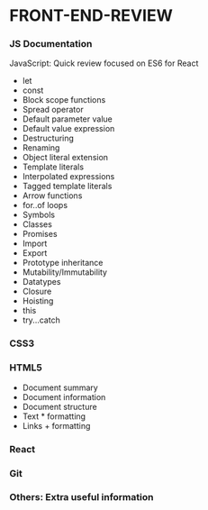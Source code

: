 # FRONT-END-REVIEW

### JS Documentation
JavaScript: Quick review focused on ES6 for React
* let
* const
* Block scope functions
* Spread operator
* Default parameter value
* Default value expression
* Destructuring
* Renaming
* Object literal extension
* Template literals
* Interpolated expressions
* Tagged template literals
* Arrow functions
* for..of loops
* Symbols
* Classes
* Promises
* Import
* Export
* Prototype inheritance
* Mutability/Immutability
* Datatypes
* Closure
* Hoisting
* this
* try...catch

### CSS3

### HTML5

* Document summary
* Document information
* Document structure
* Text * formatting
* Links + formatting

### React

### Git

### Others: Extra useful information
